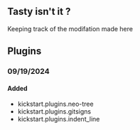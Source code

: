 ## Tasty isn't it ?

Keeping track of the modifation made here

## Plugins

### 09/19/2024

#### Added

- kickstart.plugins.neo-tree
- kickstart.plugins.gitsigns
- kickstart.plugins.indent_line
